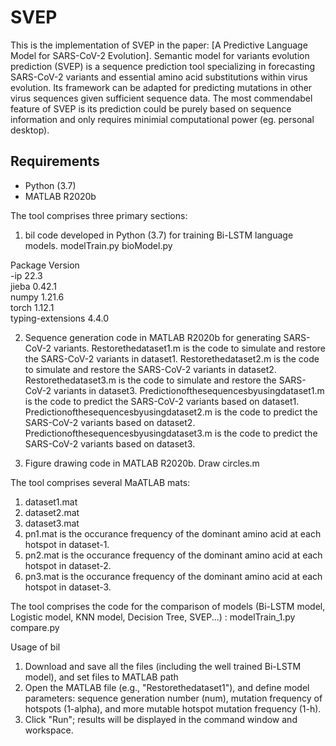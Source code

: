 # SVEP

This is the implementation of SVEP in the paper: [A Predictive Language Model for SARS-CoV-2 Evolution]. Semantic model for variants evolution prediction (SVEP) is a sequence prediction tool specializing in forecasting SARS-CoV-2 variants and essential amino acid substitutions within virus evolution. Its framework can be adapted for predicting mutations in other virus sequences given sufficient sequence data. The most commendabel feature of SVEP is its prediction could be purely based on sequence information and only requires minimial computational power (eg. personal desktop). 

## Requirements
- Python (3.7)
- MATLAB R2020b


The tool comprises three primary sections:
1. bil code developed in Python (3.7) for training Bi-LSTM language models.
modelTrain.py
bioModel.py

Package           Version       
-ip	          22.3	
jieba	          0.42.1	
numpy	          1.21.6	
torch	          1.12.1	
typing-extensions 4.4.0  	


2. Sequence generation code in MATLAB R2020b for generating SARS-CoV-2 variants.
Restorethedataset1.m is the code to simulate and restore the SARS-CoV-2 variants in dataset1.
Restorethedataset2.m is the code to simulate and restore the SARS-CoV-2 variants in dataset2.
Restorethedataset3.m is the code to simulate and restore the SARS-CoV-2 variants in dataset3.
Predictionofthesequencesbyusingdataset1.m is the code to predict the SARS-CoV-2 variants based on dataset1.
Predictionofthesequencesbyusingdataset2.m is the code to predict the SARS-CoV-2 variants based on dataset2.
Predictionofthesequencesbyusingdataset3.m is the code to predict the SARS-CoV-2 variants based on dataset3.


3. Figure drawing code in MATLAB R2020b.
Draw circles.m


The tool comprises several MaATLAB mats:
1. dataset1.mat
2. dataset2.mat
3. dataset3.mat
4. pn1.mat is the occurance frequency of the dominant amino acid at each hotspot in dataset-1.
5. pn2.mat is the occurance frequency of the dominant amino acid at each hotspot in dataset-2.
6. pn3.mat is the occurance frequency of the dominant amino acid at each hotspot in dataset-3.


The tool comprises the code for the comparison of models (Bi-LSTM model, Logistic model, KNN model, Decision Tree, SVEP...) :
modelTrain_1.py
compare.py


Usage of bil
1. Download and save all the files (including the well trained Bi-LSTM model), and set files to MATLAB path
2. Open the MATLAB file (e.g., "Restorethedataset1"), and define model parameters: sequence generation number (num), mutation frequency of  hotspots (1-alpha), and more mutable hotspot mutation frequency (1-h).
3. Click "Run"; results will be displayed in the command window and workspace.

